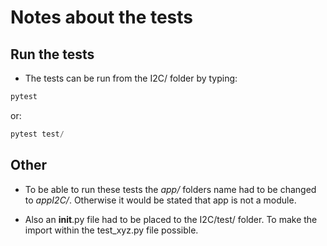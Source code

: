 # Notes about the tests

## Run the tests

* The tests can be run from the I2C/ folder by typing:

```Python
pytest
```

or:

```Python
pytest test/
```

## Other

* To be able to run these tests the *app/* folders name had to be changed to *appI2C/*. Otherwise it would be stated that app is not a module.

* Also an __init__.py file had to be placed to the I2C/test/ folder. To make the import within the test_xyz.py file possible.